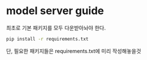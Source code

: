 # model server guide
최초로 기본 패키지를 모두 다운받아놔야 한다.  
```　bash
pip install -r requirements.txt
```

단, 필요한 패키지들은 requirements.txt에 미리 작성해놓을것

